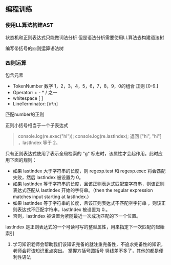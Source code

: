 ## 编程训练
### 使用LL算法构建AST
状态机和正则表达式只能做词法分析
但是语法分析需要使用LL算法去构建语法树

编写带括号的四则运算语法树

### 四则运算
包含元素
  - TokenNumber
    数字 1，2，3，4，5，6，7，8，9，0的组合 正则 [0-9\.]
  - Operator: + - * / 之一 
  - whitespace <SP> [ ]
  - LineTerminator: <LF> <CR> [\r\n]

匹配number的正则

正则小括号相当于一个子表达式 

> console.log(re.exec("hi"));
> console.log(re.lastIndex);
> 返回 ["hi", "hi"] ，lastIndex 等于 2。

只有正则表达式使用了表示全局检索的 "g" 标志时，该属性才会起作用。此时应用下面的规则：

- 如果 lastIndex 大于字符串的长度，则 regexp.test 和 regexp.exec 将会匹配失败，然后 lastIndex 被设置为 0。
- 如果 lastIndex 等于字符串的长度，且该正则表达式匹配空字符串，则该正则表达式匹配从 lastIndex 开始的字符串。（then the regular expression matches input starting at lastIndex.）
- 如果 lastIndex 等于字符串的长度，且该正则表达式不匹配空字符串 ，则该正则表达式不匹配字符串，lastIndex 被设置为 0.。
- 否则，lastIndex 被设置为紧随最近一次成功匹配的下一个位置。

lastIndex 是正则表达式的一个可读可写的整型属性，用来指定下一次匹配的起始索引

1. 学习知识老师会帮助我们该知识完备的就注重完备性，不追求完备性的知识，老师会将该知识重点突出。
   掌握方括号圆括号 竖线差不多了，其他的都是便利性语法